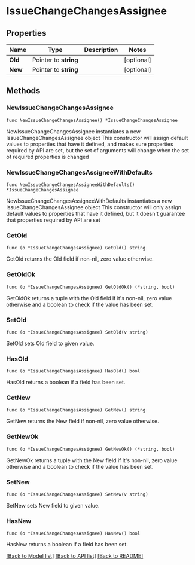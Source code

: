 # IssueChangeChangesAssignee

## Properties

Name | Type | Description | Notes
------------ | ------------- | ------------- | -------------
**Old** | Pointer to **string** |  | [optional] 
**New** | Pointer to **string** |  | [optional] 

## Methods

### NewIssueChangeChangesAssignee

`func NewIssueChangeChangesAssignee() *IssueChangeChangesAssignee`

NewIssueChangeChangesAssignee instantiates a new IssueChangeChangesAssignee object
This constructor will assign default values to properties that have it defined,
and makes sure properties required by API are set, but the set of arguments
will change when the set of required properties is changed

### NewIssueChangeChangesAssigneeWithDefaults

`func NewIssueChangeChangesAssigneeWithDefaults() *IssueChangeChangesAssignee`

NewIssueChangeChangesAssigneeWithDefaults instantiates a new IssueChangeChangesAssignee object
This constructor will only assign default values to properties that have it defined,
but it doesn't guarantee that properties required by API are set

### GetOld

`func (o *IssueChangeChangesAssignee) GetOld() string`

GetOld returns the Old field if non-nil, zero value otherwise.

### GetOldOk

`func (o *IssueChangeChangesAssignee) GetOldOk() (*string, bool)`

GetOldOk returns a tuple with the Old field if it's non-nil, zero value otherwise
and a boolean to check if the value has been set.

### SetOld

`func (o *IssueChangeChangesAssignee) SetOld(v string)`

SetOld sets Old field to given value.

### HasOld

`func (o *IssueChangeChangesAssignee) HasOld() bool`

HasOld returns a boolean if a field has been set.

### GetNew

`func (o *IssueChangeChangesAssignee) GetNew() string`

GetNew returns the New field if non-nil, zero value otherwise.

### GetNewOk

`func (o *IssueChangeChangesAssignee) GetNewOk() (*string, bool)`

GetNewOk returns a tuple with the New field if it's non-nil, zero value otherwise
and a boolean to check if the value has been set.

### SetNew

`func (o *IssueChangeChangesAssignee) SetNew(v string)`

SetNew sets New field to given value.

### HasNew

`func (o *IssueChangeChangesAssignee) HasNew() bool`

HasNew returns a boolean if a field has been set.


[[Back to Model list]](../README.md#documentation-for-models) [[Back to API list]](../README.md#documentation-for-api-endpoints) [[Back to README]](../README.md)


